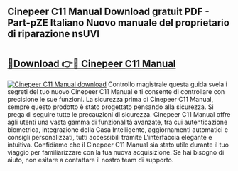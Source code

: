 ## Cinepeer C11 Manual Download gratuit PDF - Part-pZE Italiano Nuovo manuale del proprietario di riparazione nsUVl

# <h2><a href="http://dfbmbgu.blite.top/?on=Cinepeer+C11+Manual">🔗Download 👉🔴 Cinepeer C11 Manual</a></h2>

[![Cinepeer C11 Manual download](https://i.imgur.com/lujVjoI.png)](http://dfbmbgu.blite.top/?on=Cinepeer+C11+Manual)
Controllo magistrale questa guida svela i segreti del tuo nuovo Cinepeer C11 Manual e ti consente di controllare con precisione le sue funzioni. La sicurezza prima di Cinepeer C11 Manual, sempre questo prodotto è stato progettato pensando alla sicurezza. Si prega di seguire tutte le precauzioni di sicurezza. Cinepeer C11 Manual offre agli utenti una vasta gamma di funzionalità avanzate, tra cui autenticazione biometrica, integrazione della Casa Intelligente, aggiornamenti automatici e consigli personalizzati, tutti accessibili tramite L'interfaccia elegante e intuitiva. Confidiamo che il Cinepeer C11 Manual sia stato utile durante il tuo viaggio per familiarizzare con la tua nuova acquisizione. Se hai bisogno di aiuto, non esitare a contattare il nostro team di supporto.
